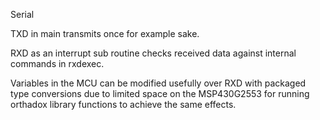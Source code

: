 Serial

TXD in main transmits once for example sake.

RXD as an interrupt sub routine checks received data against internal commands in rxdexec.

Variables in the MCU can be modified usefully over RXD with packaged type conversions due to
limited space on the MSP430G2553 for running orthadox library functions to achieve the same effects.
